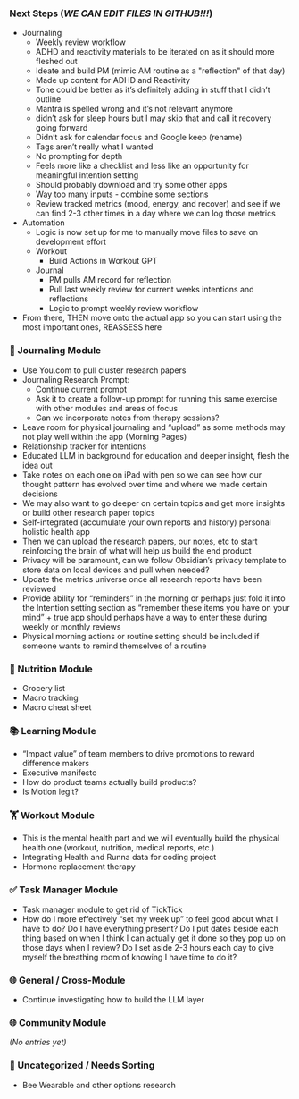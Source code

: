 ### Next Steps (***WE CAN EDIT FILES IN GITHUB!!!***) 
- Journaling
	- Weekly review workflow
	- ADHD and reactivity materials to be iterated on as it should more fleshed out
	- Ideate and build PM (mimic AM routine as a "reflection" of that day)
	- Made up content for ADHD and Reactivity
	- Tone could be better as it’s definitely adding in stuff that I didn’t outline 
	- Mantra is spelled wrong and it’s not relevant anymore
	- didn’t ask for sleep hours but I may skip that and call it recovery going forward 
	- Didn’t ask for calendar focus and Google keep (rename)
	- Tags aren’t really what I wanted 
	- No prompting for depth 
	- Feels more like a checklist and less like an opportunity for meaningful intention setting
	- Should probably download and try some other apps 
	- Way too many inputs - combine some sections
	- Review tracked metrics (mood, energy, and recover) and see if we can find 2-3 other times in a day where we can log those metrics 
- Automation
	- Logic is now set up for me to manually move files to save on development effort 
	- Workout
		- Build Actions in Workout GPT
	- Journal
		- PM pulls AM record for reflection
		- Pull last weekly review for current weeks intentions and reflections
		- Logic to prompt weekly review workflow
- From there, THEN move onto the actual app so you can start using the most important ones, REASSESS here
### 📓 Journaling Module
- Use You.com to pull cluster research papers 
- Journaling Research Prompt:  
  - Continue current prompt  
  - Ask it to create a follow-up prompt for running this same exercise with other modules and areas of focus  
  - Can we incorporate notes from therapy sessions?  
- Leave room for physical journaling and “upload” as some methods may not play well within the app (Morning Pages)  
- Relationship tracker for intentions  
- Educated LLM in background for education and deeper insight, flesh the idea out  
- Take notes on each one on iPad with pen so we can see how our thought pattern has evolved over time and where we made certain decisions  
- We may also want to go deeper on certain topics and get more insights or build other research paper topics  
- Self-integrated (accumulate your own reports and history) personal holistic health app  
- Then we can upload the research papers, our notes, etc to start reinforcing the brain of what will help us build the end product  
- Privacy will be paramount, can we follow Obsidian’s privacy template to store data on local devices and pull when needed?  
- Update the metrics universe once all research reports have been reviewed
- Provide ability for “reminders” in the morning or perhaps just fold it into the Intention setting section as “remember these items you have on your mind” + true app should perhaps have a way to enter these during weekly or monthly reviews 
- Physical morning actions or routine setting should be included if someone wants to remind themselves of a routine 

### 🥦 Nutrition Module
- Grocery list
- Macro tracking
- Macro cheat sheet 

### 📚 Learning Module
- “Impact value” of team members to drive promotions to reward difference makers  
- Executive manifesto
- How do product teams actually build products?
- Is Motion legit?

### 🏋️ Workout Module
- This is the mental health part and we will eventually build the physical health one (workout, nutrition, medical reports, etc.)  
- Integrating Health and Runna data for coding project
- Hormone replacement therapy 

### ✅ Task Manager Module
- Task manager module to get rid of TickTick  
- How do I more effectively “set my week up” to feel good about what I have to do? Do I have everything present? Do I put dates beside each thing based on when I think I can actually get it done so they pop up on those days when I review? Do I set aside 2-3 hours each day to give myself the breathing room of knowing I have time to do it?

### 🌐 General / Cross-Module
- Continue investigating how to build the LLM layer

### 🌐 Community Module
*(No entries yet)*

### 🧪 Uncategorized / Needs Sorting
- Bee Wearable and other options research
